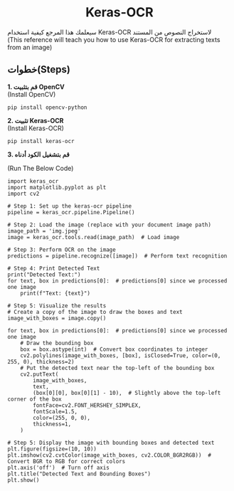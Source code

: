 <h1 align=center> Keras-OCR</h1>
سيعلمك هذا المرجع كيفية استخدام Keras-OCR لاستخراج النصوص من المستند<br>
(This reference will teach you how to use Keras-OCR for extracting texts from an image)

## خطوات(Steps)
**1. قم بتثبيت  OpenCV**  
(Install OpenCV)
```
pip install opencv-python
```

**2. تثبيت Keras-OCR**  
(Install Keras-OCR)
```
pip install keras-ocr
```
**3. قم بتشغيل الكود أدناه**

(Run The Below Code)

```
import keras_ocr
import matplotlib.pyplot as plt
import cv2

# Step 1: Set up the keras-ocr pipeline
pipeline = keras_ocr.pipeline.Pipeline()

# Step 2: Load the image (replace with your document image path)
image_path = 'img.jpeg'
image = keras_ocr.tools.read(image_path)  # Load image

# Step 3: Perform OCR on the image
predictions = pipeline.recognize([image])  # Perform text recognition

# Step 4: Print Detected Text
print("Detected Text:")
for text, box in predictions[0]:  # predictions[0] since we processed one image
    print(f"Text: {text}")
    
# Step 5: Visualize the results
# Create a copy of the image to draw the boxes and text
image_with_boxes = image.copy()

for text, box in predictions[0]:  # predictions[0] since we processed one image
    # Draw the bounding box
    box = box.astype(int)  # Convert box coordinates to integer
    cv2.polylines(image_with_boxes, [box], isClosed=True, color=(0, 255, 0), thickness=2)
    # Put the detected text near the top-left of the bounding box
    cv2.putText(
        image_with_boxes,
        text,
        (box[0][0], box[0][1] - 10),  # Slightly above the top-left corner of the box
        fontFace=cv2.FONT_HERSHEY_SIMPLEX,
        fontScale=1.5,
        color=(255, 0, 0),
        thickness=1,
    )

# Step 5: Display the image with bounding boxes and detected text
plt.figure(figsize=(10, 10))
plt.imshow(cv2.cvtColor(image_with_boxes, cv2.COLOR_BGR2RGB))  # Convert BGR to RGB for correct colors
plt.axis('off')  # Turn off axis
plt.title("Detected Text and Bounding Boxes")
plt.show()
```
